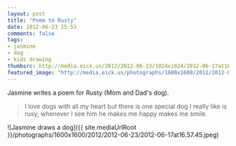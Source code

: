 ```yaml
---
layout: post
title: "Poem to Rusty"
date: 2012-06-23 15:53
comments: false
tags: 
- jasmine
- dog
- kids drawing
thumbsrc: http://media.eick.us/2012/2012-06-23/1024x1024/2012-06-17at16.57.45.jpeg
featured_image: "http://media.eick.us/photographs/1600x1600/2012/2012-06-23/2012-06-17at16.57.45.jpeg"
---
```

Jasmine writes a poem for Rusty (Mom and Dad's dog).


> I love dogs with all my heart but there is one special dog I really like is rusy, whenever I see him he makes me happy makes me smile.

![Jasmine draws a dog]({{ site.mediaUrlRoot }}/photographs/1600x1600/2012/2012-06-23/2012-06-17at16.57.45.jpeg)
